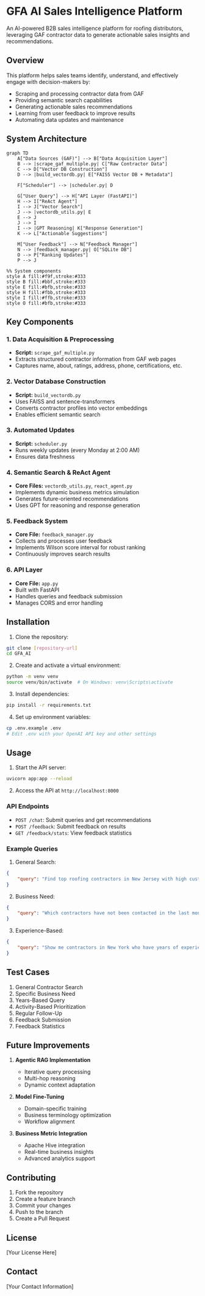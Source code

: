 # GFA AI Sales Intelligence Platform

An AI-powered B2B sales intelligence platform for roofing distributors, leveraging GAF contractor data to generate actionable sales insights and recommendations.

## Overview

This platform helps sales teams identify, understand, and effectively engage with decision-makers by:

- Scraping and processing contractor data from GAF
- Providing semantic search capabilities
- Generating actionable sales recommendations
- Learning from user feedback to improve results
- Automating data updates and maintenance

## System Architecture

```mermaid
graph TD
    A["Data Sources (GAF)"] --> B["Data Acquisition Layer"]
    B --> |scrape_gaf_multiple.py| C["Raw Contractor Data"]
    C --> D["Vector DB Construction"]
    D --> |build_vectordb.py| E["FAISS Vector DB + Metadata"]
    
    F["Scheduler"] --> |scheduler.py| D
    
    G["User Query"] --> H["API Layer (FastAPI)"]
    H --> I["ReAct Agent"]
    I --> J["Vector Search"]
    J --> |vectordb_utils.py| E
    E --> J
    J --> I
    I --> |GPT Reasoning| K["Response Generation"]
    K --> L["Actionable Suggestions"]
    
    M["User Feedback"] --> N["Feedback Manager"]
    N --> |feedback_manager.py| O["SQLite DB"]
    O --> P["Ranking Updates"]
    P --> J

%% System components
style A fill:#f9f,stroke:#333
style B fill:#bbf,stroke:#333
style E fill:#bfb,stroke:#333
style H fill:#fbb,stroke:#333
style I fill:#ffb,stroke:#333
style O fill:#bfb,stroke:#333
```

## Key Components

### 1. Data Acquisition & Preprocessing
- **Script:** `scrape_gaf_multiple.py`
- Extracts structured contractor information from GAF web pages
- Captures name, about, ratings, address, phone, certifications, etc.

### 2. Vector Database Construction
- **Script:** `build_vectordb.py`
- Uses FAISS and sentence-transformers
- Converts contractor profiles into vector embeddings
- Enables efficient semantic search

### 3. Automated Updates
- **Script:** `scheduler.py`
- Runs weekly updates (every Monday at 2:00 AM)
- Ensures data freshness

### 4. Semantic Search & ReAct Agent
- **Core Files:** `vectordb_utils.py`, `react_agent.py`
- Implements dynamic business metrics simulation
- Generates future-oriented recommendations
- Uses GPT for reasoning and response generation

### 5. Feedback System
- **Core File:** `feedback_manager.py`
- Collects and processes user feedback
- Implements Wilson score interval for robust ranking
- Continuously improves search results

### 6. API Layer
- **Core File:** `app.py`
- Built with FastAPI
- Handles queries and feedback submission
- Manages CORS and error handling

## Installation

1. Clone the repository:
```bash
git clone [repository-url]
cd GFA_AI
```

2. Create and activate a virtual environment:
```bash
python -m venv venv
source venv/bin/activate  # On Windows: venv\Scripts\activate
```

3. Install dependencies:
```bash
pip install -r requirements.txt
```

4. Set up environment variables:
```bash
cp .env.example .env
# Edit .env with your OpenAI API key and other settings
```

## Usage

1. Start the API server:
```bash
uvicorn app:app --reload
```

2. Access the API at `http://localhost:8000`

### API Endpoints

- `POST /chat`: Submit queries and get recommendations
- `POST /feedback`: Submit feedback on results
- `GET /feedback/stats`: View feedback statistics

### Example Queries

1. General Search:
```json
{
    "query": "Find top roofing contractors in New Jersey with high customer ratings"
}
```

2. Business Need:
```json
{
    "query": "Which contractors have not been contacted in the last month?"
}
```

3. Experience-Based:
```json
{
    "query": "Show me contractors in New York who have years of experiences"
}
```

## Test Cases

1. General Contractor Search
2. Specific Business Need
3. Years-Based Query
4. Activity-Based Prioritization
5. Regular Follow-Up
6. Feedback Submission
7. Feedback Statistics

## Future Improvements

1. **Agentic RAG Implementation**
   - Iterative query processing
   - Multi-hop reasoning
   - Dynamic context adaptation

2. **Model Fine-Tuning**
   - Domain-specific training
   - Business terminology optimization
   - Workflow alignment

3. **Business Metric Integration**
   - Apache Hive integration
   - Real-time business insights
   - Advanced analytics support

## Contributing

1. Fork the repository
2. Create a feature branch
3. Commit your changes
4. Push to the branch
5. Create a Pull Request

## License

[Your License Here]

## Contact

[Your Contact Information] 